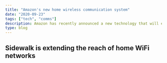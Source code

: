 ```yaml
---
title: "Amazon's new home wireless communication system"
date: "2020-09-23"
tags: ["tech", "comms"]
description: Amazon has recently announced a new technology that will enable Echo devices become "routers" for other home-tech small devices.
type: blog
---
```


## Sidewalk is extending the reach of home WiFi networks
